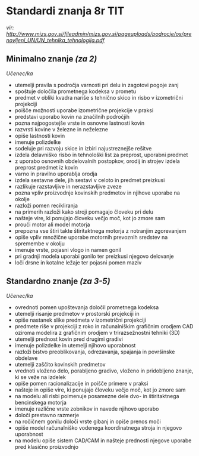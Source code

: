 # Standardi znanja 8r TIT #

_vir: http://www.mizs.gov.si/fileadmin/mizs.gov.si/pageuploads/podrocje/os/prenovljeni_UN/UN_tehnika_tehnologija.pdf_

## Minimalno znanje _(za 2)_ ##
_Učenec/ka_
* utemelji pravila s področja varnosti pri delu in zagotovi pogoje zanj
* spoštuje določila prometnega kodeksa v prometu
* predmet v obliki kvadra nariše s tehnično skico in risbo v izometrični projekciji
* poišče možnosti uporabe izometrične projekcije v praksi
* predstavi uporabo kovin na značilnih področjih
* pozna najpogostejše vrste in osnovne lastnosti kovin
* razvrsti kovine v železne in neželezne
* opiše lastnosti kovin
* imenuje polizdelke
* sodeluje pri razvoju skice in izbiri najustreznejše rešitve
* izdela delavniško risbo in tehnološki list za preprost, uporabni predmet
* z uporabo osnovnih obdelovalnih postopkov, orodij in strojev izdela preprost predmet iz kovin
* varno in pravilno uporablja orodja
* izdela sestavne dele, jih sestavi v celoto in predmet preizkusi
* razlikuje razstavljive in nerazstavljive zveze
* pozna vpliv proizvodnje kovinskih predmetov in njihove uporabe na okolje
* razloži pomen recikliranja
* na primerih razloži kako stroji pomagajo človeku pri delu
* našteje vire, ki ponujajo človeku večjo moč, kot jo zmore sam
* prouči motor ali model motorja
* prepozna vse štiri takte štiritaktnega motorja z notranjim zgorevanjem
* opiše vpliv množične uporabe motornih prevoznih sredstev na spremembe v okolju
* imenuje vrste, pojasni vlogo in namen gonil
* pri gradnji modela uporabi gonilo ter preizkusi njegovo delovanje
* loči drsne in kotalne ležaje ter pojasni pomen maziv

## Standardno znanje _(za 3-5)_ ##
_Učenec/ka_
* ovrednoti pomen upoštevanja določil prometnega kodeksa
* utemelji risanje predmetov v prostorski projekciji in
* opiše nastanek slike predmeta v izometrični projekciji
* predmete riše v projekciji z roko in računalniškim grafičnim orodjem CAD oziroma modelira z grafičnim orodjem v trirazsežnostni tehniki (3D)
* utemelji prednost kovin pred drugimi gradivi
* imenuje polizdelke in utemelji njihovo uporabnost
* razloži bistvo preoblikovanja, odrezavanja, spajanja in površinske obdelave
* utemelji zaščito kovinskih predmetov
* vrednoti vloženo delo, porabljeno gradivo, vloženo in pridobljeno znanje, ki se veže na izdelek
* opiše pomen racionalizacije in poišče primere v praksi
* našteje in opiše vire, ki ponujajo človeku večjo moč, kot jo zmore sam
* na modelu ali risbi poimenuje posamezne dele dvo- in štiritaktnega bencinskega motorja
* imenuje različne vrste zobnikov in navede njihovo uporabo
* določi prestavno razmerje
* na ročičnem gonilu določi vrste gibanj in opiše prenos moči
* opiše model računalniško vodenega koordinatnega stroja in njegovo uporabnost
* na modelu opiše sistem CAD/CAM in našteje prednosti njegove uporabe pred klasično proizvodnjo
